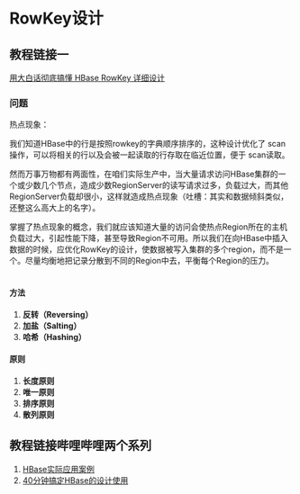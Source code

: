 # RowKey设计
## 教程链接一

[用大白话彻底搞懂 HBase RowKey 详细设计](https://blog.csdn.net/FL63Zv9Zou86950w/article/details/106066082)

### 问题

热点现象：

我们知道HBase中的行是按照rowkey的字典顺序排序的，这种设计优化了 scan操作，可以将相关的行以及会被一起读取的行存取在临近位置，便于 scan读取。

然而万事万物都有两面性，在咱们实际生产中，当大量请求访问HBase集群的一个或少数几个节点，造成少数RegionServer的读写请求过多，负载过大，而其他RegionServer负载却很小，这样就造成热点现象（吐槽：其实和数据倾斜类似，还整这么高大上的名字）。

掌握了热点现象的概念，我们就应该知道大量的访问会使热点Region所在的主机负载过大，引起性能下降，甚至导致Region不可用。所以我们在向HBase中插入数据的时候，应优化RowKey的设计，使数据被写入集群的多个region，而不是一个。尽量均衡地把记录分散到不同的Region中去，平衡每个Region的压力。  
 

#### 方法

1. **反转（Reversing）**
2. **加盐（Salting）**
3. **哈希（Hashing）**

#### 原则

1. **长度原则**
2. **唯一原则**
3. **排序原则**
4. **散列原则**

## 教程链接哔哩哔哩两个系列

1. [HBase实际应用案例](https://www.bilibili.com/video/BV1yb411X7hE)
2. [40分钟搞定HBase的设计使用](https://www.bilibili.com/video/BV1iP4y1t7CM?p=1)